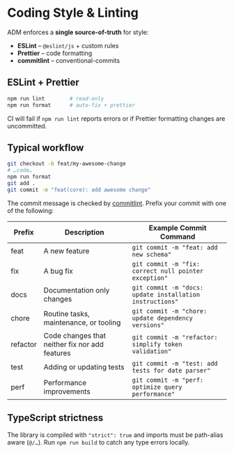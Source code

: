 # Coding Style & Linting

ADM enforces a **single source-of-truth** for style:

* **ESLint** – `@eslint/js` + custom rules
* **Prettier** – code formatting
* **commitlint** – conventional-commits

## ESLint + Prettier

```bash
npm run lint        # read-only
npm run format      # auto-fix + prettier
```

CI will fail if `npm run lint` reports errors or if Prettier formatting changes are uncommitted.

## Typical workflow

```bash
git checkout -b feat/my-awesome-change
# …code…
npm run format
git add .
git commit -m "feat(core): add awesome change"
```

The commit message is checked by [commitlint](https://commitlint.js.org).
Prefix your commit with one of the following:

| Prefix   | Description                                    | Example Commit Command                                   |
|----------|------------------------------------------------|----------------------------------------------------------|
| feat     | A new feature                                  | `git commit -m "feat: add new schema"`                   |
| fix      | A bug fix                                      | `git commit -m "fix: correct null pointer exception"`    |
| docs     | Documentation only changes                     | `git commit -m "docs: update installation instructions"` |
| chore    | Routine tasks, maintenance, or tooling         | `git commit -m "chore: update dependency versions"`      |
| refactor | Code changes that neither fix nor add features | `git commit -m "refactor: simplify token validation"`    |
| test     | Adding or updating tests                       | `git commit -m "test: add tests for date parser"`        |
| perf     | Performance improvements                       | `git commit -m "perf: optimize query performance"`       |

## TypeScript strictness

The library is compiled with `"strict": true` and imports must be path-alias aware (`@/…`).
Run `npm run build` to catch any type errors locally.

